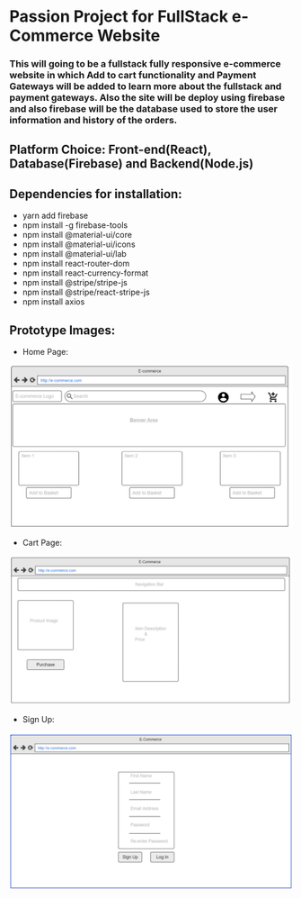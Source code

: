 # Passion Project for FullStack e-Commerce Website
### This will going to be a fullstack fully responsive e-commerce website in which Add to cart functionality and Payment Gateways will be added to learn more about the fullstack and payment gateways. Also the site will be deploy using firebase and also firebase will be the database used to store the user information and history of the orders. 

## Platform Choice: Front-end(React), Database(Firebase) and Backend(Node.js)

## Dependencies for installation: 
* yarn add firebase
* npm install -g firebase-tools
* npm install @material-ui/core
* npm install @material-ui/icons
* npm install @material-ui/lab
* npm install react-router-dom
* npm install react-currency-format
* npm install @stripe/stripe-js
* npm install @stripe/react-stripe-js
* npm install axios

## Prototype Images:
* Home Page: 
<img src = "Images/HomePage.png" alt = "home page">

* Cart Page:
<img src = "Images/CartPage.png" alt = "cart page">

* Sign Up:
<img src = "Images/SignUp.png" alt = "signup page">
